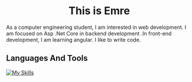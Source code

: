 <h1 align="center">This is Emre</h1>

<p>
  As a computer engineering student, I am interested in web development. I am focused on Asp .Net Core in backend development .In front-end development, I am learning angular. I like to write code.
</p>


<h2>Languages And Tools</h2>

[![My Skills](https://skillicons.dev/icons?i=c,java,javascript,cs,html,css,bootstrap,dotnet,visualstudio,vscode,postman,rabbitmq,postgresql,mongo)](https://skillicons.dev)



